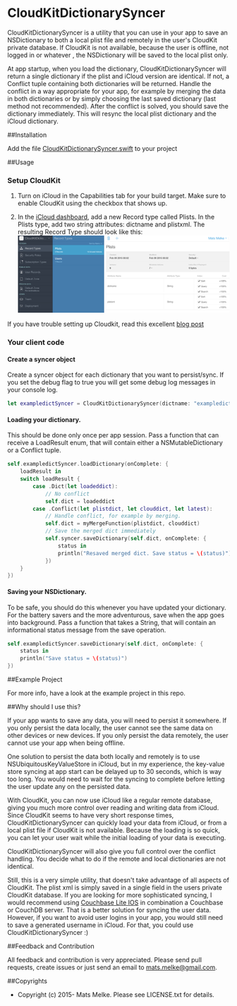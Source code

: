 # CloudKitDictionarySyncer

CloudKitDictionarySyncer is a utility that you can use in your app to save an NSDictionary to both a local plist file and 
remotely in the user's CloudKit private database. If CloudKit is not available, because the user is offline, not logged in or whatever 
, the NSDictionary will be saved to the local plist only.
 
At app startup, when you load the dictionary, CloudKitDictionarySyncer will return a single dictionary if the plist and iCloud version are 
  identical. If not, a Conflict tuple containing both dictionaries will be returned. Handle the conflict in a way appropriate for your app, 
  for example by merging the data in both dictionaries or by simply choosing the last saved dictionary (last method not recommended). After
  the conflict is solved, you should save the dictionary immediately. This will resync the local plist dictionary and the iCloud dictionary.
  
##Installation

Add the file [CloudKitDictionarySyncer.swift](CloudKitDictionarySyncer/CloudKitDictionarySyncer.swift) to your project


##Usage

### Setup CloudKit

 1. Turn on iCloud in the Capabilities tab for your build target. Make sure to enable CloudKit using the checkbox that shows up.
 
 2. In the [iCloud dashboard](https://icloud.developer.apple.com/dashboard/), add a new Record type called Plists. In the Plists type, add two string attributes: dictname and plistxml. The 
 resulting Record Type should look like this: ![Dashboard example](/images/icloudrecordtype.png?raw=true "Dashboard example")
 
 If you have trouble setting up Cloudkit, read this excellent [blog post](http://shrikar.com/blog/2014/10/12/ios8-cloudkit-tutorial-part-1/)

### Your client code

#### Create a syncer object 

Create a syncer object for each dictionary that you want to persist/sync. If you set the debug flag to true you will get some
 debug log messages in your console log.

```swift
let exampledictSyncer = CloudKitDictionarySyncer(dictname: "exampledict", debug: true)
```

#### Loading your dictionary.
This should be done only once per app session. Pass a function that can receive a LoadResult enum, that will contain either a NSMutableDictionary or a Conflict tuple.
  
```swift
self.exampledictSyncer.loadDictionary(onComplete: {
    loadResult in
    switch loadResult {
        case .Dict(let loadeddict):
            // No conflict
            self.dict = loadeddict
        case .Conflict(let plistdict, let clouddict, let latest):
            // Handle conflict, for example by merging.
            self.dict = myMergeFunction(plistdict, clouddict)
            // Save the merged dict immediately        
            self.syncer.saveDictionary(self.dict, onComplete: {
                status in
                println("Resaved merged dict. Save status = \(status)")
            })
    }
})
```  

#### Saving your NSDictionary. 
To be safe, you should do this whenever you have updated your dictionary. For the battery savers and the more adventurous, save when the
app goes into background. Pass a function that takes a String, that will contain an informational status message from the save operation.
  
```swift
self.exampledictSyncer.saveDictionary(self.dict, onComplete: {
    status in
    println("Save status = \(status)")
})
```  
  
##Example Project

For more info, have a look at the example project in this repo.

##Why should I use this?

If your app wants to save any data, you will need to persist it somewhere. If you only persist the data locally, the user cannot see
the same data on other devices or new devices. If you only persist the data remotely, the user cannot use your app when being offline.

One solution to persist the data both locally and remotely is to use NSUbiquitousKeyValueStore in iCloud, but in my
 experience, the key-value store syncing at app start can be delayed up to 30 seconds, which is way too long. You would need to wait for the 
 syncing to complete before letting the user update any on the persisted data.
 
With CloudKit, you can now use iCloud like a regular remote database, giving you much more control over reading and writing data from iCloud. 
  Since CloudKit seems to have very short response times, CloudKitDictionarySyncer can quickly load your data from iCloud, or from a local plist
  file if CloudKit is not available. Because the loading is so quick, you
  can let your user wait while the initial loading of your data is executing. 
  
CloudKitDictionarySyncer will also give you full control over the conflict handling. You decide what to do if the remote and local dictionaries
are not identical.
 
Still, this is a very simple utility, that doesn't take advantage of all aspects of CloudKit. The plist xml is simply saved in a single field
 in the users private CloudKit database. If you are looking for more sophisticated syncing, I would recommend using 
 [Couchbase Lite IOS](https://github.com/couchbase/couchbase-lite-ios) in combination a Couchbase or CouchDB server. That is a better solution for
 syncing the user data. However, if you want to avoid user logins in your app, you would still need to save a generated username in iCloud. For that,
   you could use CloudKitDictionarySyncer :)



##Feedback and Contribution

All feedback and contribution is very appreciated. Please send pull requests, create issues
or just send an email to [mats.melke@gmail.com](mailto:mats.melke@gmail.com).

##Copyrights

* Copyright (c) 2015- Mats Melke. Please see LICENSE.txt for details.
